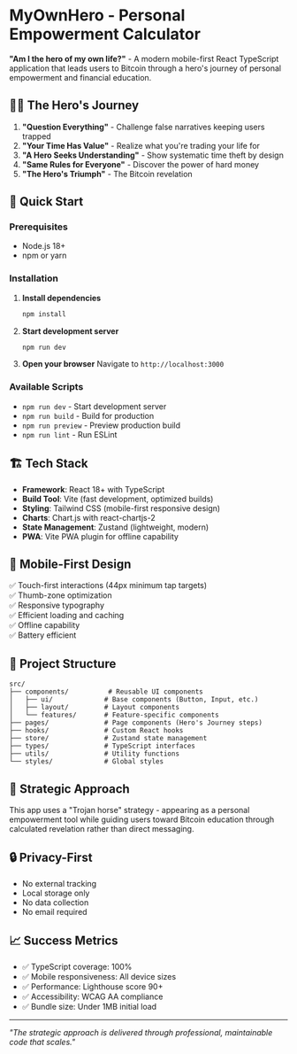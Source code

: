 # MyOwnHero - Personal Empowerment Calculator

**"Am I the hero of my own life?"** - A modern mobile-first React TypeScript application that leads users to Bitcoin through a hero's journey of personal empowerment and financial education.

## 🦸‍♂️ The Hero's Journey

1. **"Question Everything"** - Challenge false narratives keeping users trapped
2. **"Your Time Has Value"** - Realize what you're trading your life for
3. **"A Hero Seeks Understanding"** - Show systematic time theft by design
4. **"Same Rules for Everyone"** - Discover the power of hard money
5. **"The Hero's Triumph"** - The Bitcoin revelation

## 🚀 Quick Start

### Prerequisites
- Node.js 18+ 
- npm or yarn

### Installation

1. **Install dependencies**
   ```bash
   npm install
   ```

2. **Start development server**
   ```bash
   npm run dev
   ```

3. **Open your browser**
   Navigate to `http://localhost:3000`

### Available Scripts

- `npm run dev` - Start development server
- `npm run build` - Build for production
- `npm run preview` - Preview production build
- `npm run lint` - Run ESLint

## 🏗️ Tech Stack

- **Framework**: React 18+ with TypeScript
- **Build Tool**: Vite (fast development, optimized builds)
- **Styling**: Tailwind CSS (mobile-first responsive design)
- **Charts**: Chart.js with react-chartjs-2
- **State Management**: Zustand (lightweight, modern)
- **PWA**: Vite PWA plugin for offline capability

## 📱 Mobile-First Design

✅ Touch-first interactions (44px minimum tap targets)  
✅ Thumb-zone optimization  
✅ Responsive typography  
✅ Efficient loading and caching  
✅ Offline capability  
✅ Battery efficient  

## 🔧 Project Structure

```
src/
├── components/          # Reusable UI components
│   ├── ui/             # Base components (Button, Input, etc.)
│   ├── layout/         # Layout components
│   └── features/       # Feature-specific components
├── pages/              # Page components (Hero's Journey steps)
├── hooks/              # Custom React hooks
├── store/              # Zustand state management
├── types/              # TypeScript interfaces
├── utils/              # Utility functions
└── styles/             # Global styles
```

## 🎯 Strategic Approach

This app uses a "Trojan horse" strategy - appearing as a personal empowerment tool while guiding users toward Bitcoin education through calculated revelation rather than direct messaging.

## 🔒 Privacy-First

- No external tracking
- Local storage only
- No data collection
- No email required

## 📈 Success Metrics

- ✅ TypeScript coverage: 100%
- ✅ Mobile responsiveness: All device sizes
- ✅ Performance: Lighthouse score 90+
- ✅ Accessibility: WCAG AA compliance
- ✅ Bundle size: Under 1MB initial load

---

*"The strategic approach is delivered through professional, maintainable code that scales."* 